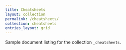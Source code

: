 ```yaml
---
title: Cheatsheets
layout: collection
permalink: /cheatsheets/
collection: cheatsheets
entries_layout: grid
---
```


Sample document listing for the collection `_cheatsheets`.
